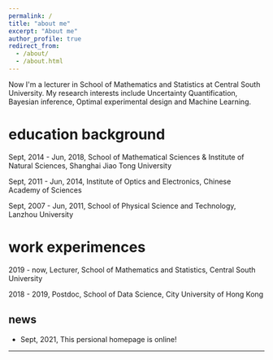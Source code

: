 ```yaml
---
permalink: /
title: "about me"
excerpt: "About me"
author_profile: true
redirect_from: 
  - /about/
  - /about.html
---
```


Now I'm a lecturer in School of Mathematics and Statistics at Central South University. My research interests include Uncertainty Quantification, Bayesian inference, Optimal experimental design and Machine Learning.

education background
======
Sept, 2014 - Jun, 2018, School of Mathematical Sciences & Institute of Natural Sciences, Shanghai Jiao Tong University

Sept, 2011 - Jun, 2014, Institute of Optics and Electronics, Chinese Academy of Sciences 

Sept, 2007 - Jun, 2011, School of Physical Science and Technology, Lanzhou University


work experimences
======
2019 - now,  Lecturer, School of Mathematics and Statistics, Central South University

2018 - 2019, Postdoc, School of Data Science, City University of Hong Kong

news
------
- Sept, 2021,  This persional homepage is online! 
---
